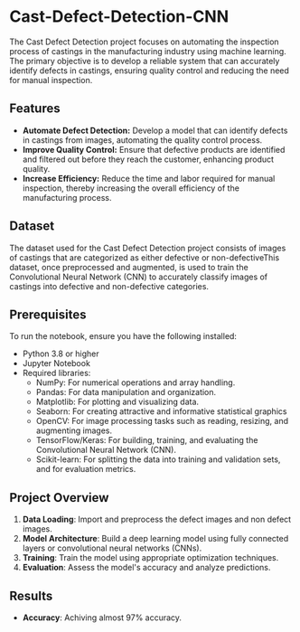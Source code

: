 # Cast-Defect-Detection-CNN
The Cast Defect Detection project focuses on automating the inspection process of castings in the manufacturing industry using machine learning. The primary objective is to develop a reliable system that can accurately identify defects in castings, ensuring quality control and reducing the need for manual inspection.


## Features
- **Automate Defect Detection:** Develop a model that can identify defects in castings from images, automating the quality control process.
- **Improve Quality Control:** Ensure that defective products are identified and filtered out before they reach the customer, enhancing product quality.
- **Increase Efficiency:** Reduce the time and labor required for manual inspection, thereby increasing the overall efficiency of the manufacturing process.

## Dataset
The dataset used for the Cast Defect Detection project consists of images of castings that are categorized as either defective or non-defectiveThis dataset, once preprocessed and augmented, is used to train the Convolutional Neural Network (CNN) to accurately classify images of castings into defective and non-defective categories.

## Prerequisites
To run the notebook, ensure you have the following installed:
- Python 3.8 or higher
- Jupyter Notebook
- Required libraries:
  - NumPy: For numerical operations and array handling.
  - Pandas: For data manipulation and organization.
  - Matplotlib: For plotting and visualizing data.
  - Seaborn: For creating attractive and informative statistical graphics
  - OpenCV: For image processing tasks such as reading, resizing, and augmenting images.
  - TensorFlow/Keras: For building, training, and evaluating the Convolutional Neural Network (CNN).
  - Scikit-learn: For splitting the data into training and validation sets, and for evaluation metrics. 

## Project Overview
1. **Data Loading**: Import and preprocess the defect images and non defect images.
2. **Model Architecture**: Build a deep learning model using fully connected layers or convolutional neural networks (CNNs).
3. **Training**: Train the model using appropriate optimization techniques.
4. **Evaluation**: Assess the model's accuracy and analyze predictions.

## Results
- **Accuracy**: Achiving almost 97% accuracy.
